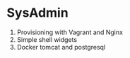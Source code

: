 # SysAdmin
1. Provisioning with Vagrant and Nginx
2. Simple shell widgets
3. Docker tomcat and postgresql